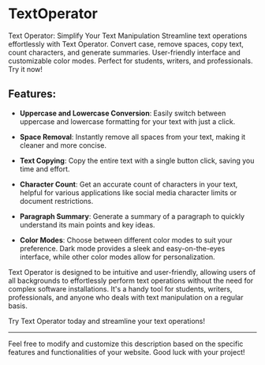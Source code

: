 # TextOperator
Text Operator: Simplify Your Text Manipulation  Streamline text operations effortlessly with Text Operator. Convert case, remove spaces, copy text, count characters, and generate summaries. User-friendly interface and customizable color modes. Perfect for students, writers, and professionals. Try it now!


## Features:

- **Uppercase and Lowercase Conversion**: Easily switch between uppercase and lowercase formatting for your text with just a click.

- **Space Removal**: Instantly remove all spaces from your text, making it cleaner and more concise.

- **Text Copying**: Copy the entire text with a single button click, saving you time and effort.

- **Character Count**: Get an accurate count of characters in your text, helpful for various applications like social media character limits or document restrictions.

- **Paragraph Summary**: Generate a summary of a paragraph to quickly understand its main points and key ideas.

- **Color Modes**: Choose between different color modes to suit your preference. Dark mode provides a sleek and easy-on-the-eyes interface, while other color modes allow for personalization.

Text Operator is designed to be intuitive and user-friendly, allowing users of all backgrounds to effortlessly perform text operations without the need for complex software installations. It's a handy tool for students, writers, professionals, and anyone who deals with text manipulation on a regular basis.

Try Text Operator today and streamline your text operations!

---

Feel free to modify and customize this description based on the specific features and functionalities of your website. Good luck with your project!
